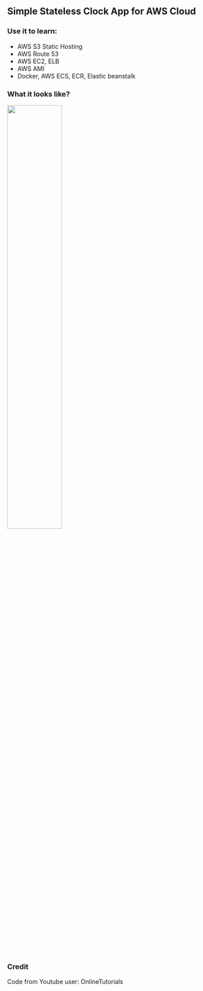 ## Simple Stateless Clock App for AWS Cloud 

### Use it to learn:

- AWS S3 Static Hosting
- AWS Route 53 
- AWS EC2, ELB
- AWS AMI
- Docker, AWS ECS, ECR, Elastic beanstalk

### What it looks like?
<img src="https://i.imgur.com/jo2g96a.png" width="50%" height="50%"/>

### Credit

Code from Youtube user: OnlineTutorials
